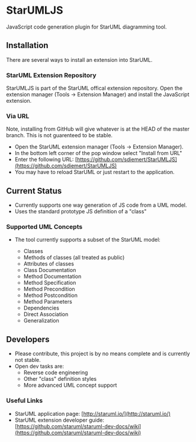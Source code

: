 # StarUMLJS

JavaScript code generation plugin for StarUML diagramming tool.

## Installation
There are several ways to install an extension into StarUML.

### StarUML Extension Repository

StarUMLJS is part of the StarUML offical extension repository. Open the extension manager (Tools -> Extension Manager) and install the JavaScript extension.

### Via URL
Note, installing from GitHub will give whatever is at the HEAD of the master branch. This is not guarenteed to be stable.

* Open the StarUML extension manager (Tools -> Extension Manager).
* In the bottom left corner of the pop window select "Install from URL"
* Enter the following URL: [https://github.com/sdiemert/StarUMLJS](https://github.com/sdiemert/StarUMLJS)
* You may have to reload StarUML or just restart to the application.

## Current Status

* Currently supports one way generation of JS code from a UML model.
* Uses the standard prototype JS definition of a "class"

### Supported UML Concepts

* The tool currently supports a subset of the StarUML model:

    * Classes
    * Methods of classes (all treated as public)
    * Attributes of classes
    * Class Documentation
    * Method Documentation
    * Method Specification
    * Method Precondition
    * Method Postcondition
    * Method Parameters
    * Dependencies
    * Direct Association
    * Generalization


## Developers

* Please contribute, this project is by no means complete and is currently not stable.
* Open dev tasks are:
    * Reverse code engineering
    * Other "class" definition styles
    * More advanced UML concept support

### Useful Links

* StarUML application page:  [http://staruml.io/](http://staruml.io/)
* StarUML extension developer guide: [https://github.com/staruml/staruml-dev-docs/wiki](https://github.com/staruml/staruml-dev-docs/wiki)
